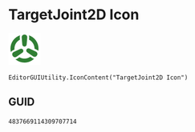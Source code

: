 # TargetJoint2D Icon
![](/img/TargetJoint2D%20Icon.png)

``` CSharp
EditorGUIUtility.IconContent("TargetJoint2D Icon")
```
## GUID
```
4837669114309707714
```
